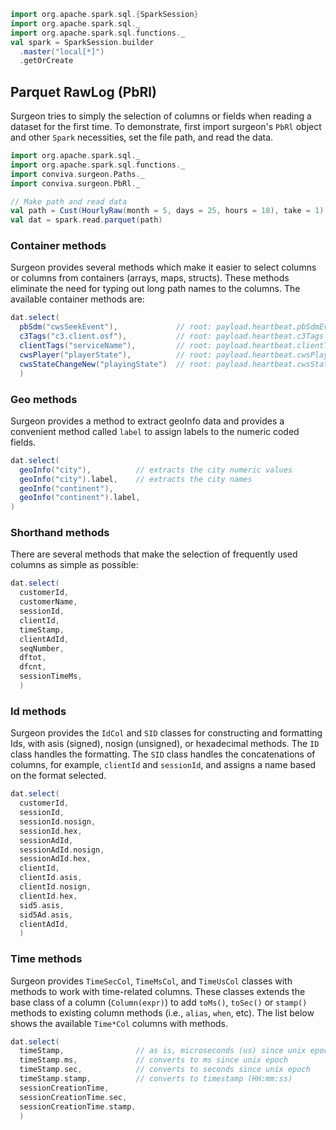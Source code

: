 ```scala mdoc
import org.apache.spark.sql.{SparkSession}
import org.apache.spark.sql._
import org.apache.spark.sql.functions._
val spark = SparkSession.builder
  .master("local[*]")
  .getOrCreate
```

## Parquet RawLog (PbRl)

Surgeon tries to simply the selection of columns or fields when reading a dataset for the
first time. To demonstrate,  first import surgeon's `PbRl`  object and other `Spark` necessities,
set the file path, and read the data. 

```scala  
import org.apache.spark.sql._
import org.apache.spark.sql.functions._
import conviva.surgeon.Paths._
import conviva.surgeon.PbRl._

// Make path and read data
val path = Cust(HourlyRaw(month = 5, days = 25, hours = 18), take = 1)
val dat = spark.read.parquet(path)
```

### Container methods

Surgeon provides several methods which make it easier to select columns or
columns from containers (arrays, maps, structs). These methods eliminate the
need for typing out long path names to the columns. The available container
methods are: 


```scala
dat.select(
  pbSdm("cwsSeekEvent"),             // root: payload.heartbeat.pbSdmEvents
  c3Tags("c3.client.osf"),           // root: payload.heartbeat.c3Tags
  clientTags("serviceName"),         // root: payload.heartbeat.clientTag
  cwsPlayer("playerState"),          // root: payload.heartbeat.cwsPlayerMeasurementEvent
  cwsStateChangeNew("playingState")  // root: payload.heartbeat.cwsStateChangeEvent.newCwsState
  )
```


### Geo methods
Surgeon provides a method to extract geoInfo data and provides a convenient
method called `label` to assign labels to the numeric coded fields. 

```scala 
dat.select(
  geoInfo("city"),          // extracts the city numeric values
  geoInfo("city").label,    // extracts the city names
  geoInfo("continent"),
  geoInfo("continent").label,
)
```

### Shorthand methods

There are several methods that make the selection of frequently used columns as simple as
possible: 

```scala
dat.select(
  customerId,
  customerName,
  sessionId,
  clientId,
  timeStamp,
  clientAdId, 
  seqNumber,
  dftot,
  dfcnt,
  sessionTimeMs,
  )
```

### Id methods

Surgeon provides the `IdCol` and `SID` classes for constructing and formatting Ids,
with asis (signed), nosign (unsigned), or hexadecimal methods. The `ID` class
handles the formatting. The `SID` class handles the concatenations of columns, for example,
`clientId` and `sessionId`, and assigns a name based on
the format selected. 


```scala 
dat.select(
  customerId,
  sessionId,
  sessionId.nosign,
  sessionId.hex,
  sessionAdId,
  sessionAdId.nosign,
  sessionAdId.hex,
  clientId,
  clientId.asis,
  clientId.nosign,
  clientId.hex,
  sid5.asis,
  sid5Ad.asis,
  clientAdId, 
  )
```

### Time methods

Surgeon provides `TimeSecCol`, `TimeMsCol`, and `TimeUsCol` classes with methods to work with time-related columns.
These classes extends the base class of a column (`Column(expr)`) to
add `toMs()`, `toSec()` or `stamp()` methods to existing column methods (i.e., 
`alias`, `when`, etc). The list below shows the available `Time*Col` columns with methods.

```scala 
dat.select(
  timeStamp,                // as is, microseconds (us) since unix epoch
  timeStamp.ms,             // converts to ms since unix epoch
  timeStamp.sec,            // converts to seconds since unix epoch
  timeStamp.stamp,          // converts to timestamp (HH:mm:ss)
  sessionCreationTime,
  sessionCreationTime.sec,
  sessionCreationTime.stamp,
  )
```


